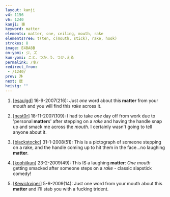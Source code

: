 ```yaml
---
layout: kanji
v4: 1156
v6: 1240
kanji: 事
keyword: matter
elements: matter, one, ceiling, mouth, rake
elementsTree: t(ten, c(mouth, stick), rake, hook)
strokes: 8
image: E4BA8B
on-yomi: ジ、ズ
kun-yomi: こと、つか.う、つか.える
permalink: /事/
redirect_from:
 - /1240/
prev: 浄
next: 唐
heisig: ""
---
```


1) [<a href="http://kanji.koohii.com/profile/esaulgd">esaulgd</a>] 16-9-2007(216): Just <em>one</em> word about this<strong> matter</strong> from your <em>mouth</em> and you will find this <em>rake</em> across it.

2) [<a href="http://kanji.koohii.com/profile/nest0r">nest0r</a>] 18-11-2007(109): I had to take <em>one</em> day off from work due to &#039;personal<strong> matter</strong>s&#039; after stepping on a <em>rake</em> and having the handle snap up and smack me across the <em>mouth</em>. I certainly wasn&#039;t going to tell anyone about it.

3) [<a href="http://kanji.koohii.com/profile/blackstockc">blackstockc</a>] 31-1-2008(51): This is a pictograph of someone stepping on a rake, and the handle coming up to hit them in the face...no laughing<strong> matter</strong>.

4) [<a href="http://kanji.koohii.com/profile/koohiikun">koohiikun</a>] 23-2-2009(49): This IS a laughing<strong> matter</strong>: <em>One mouth</em> getting smacked after someone steps on a <em>rake</em> - classic slapstick comedy!

5) [<a href="http://kanji.koohii.com/profile/Kewickviper">Kewickviper</a>] 5-9-2009(14): Just one word from your mouth about this<strong> matter</strong> and I&#039;ll stab you with a fucking trident.

